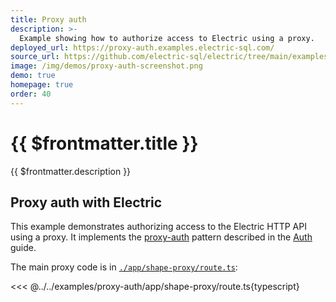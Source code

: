 ```yaml
---
title: Proxy auth
description: >-
  Example showing how to authorize access to Electric using a proxy.
deployed_url: https://proxy-auth.examples.electric-sql.com/
source_url: https://github.com/electric-sql/electric/tree/main/examples/proxy-auth
image: /img/demos/proxy-auth-screenshot.png
demo: true
homepage: true
order: 40
---
```


# {{ $frontmatter.title }}

{{ $frontmatter.description }}

<DemoCTAs :demo="$frontmatter" />

## Proxy auth with Electric

This example demonstrates authorizing access to the Electric HTTP API using a proxy. It implements the [proxy-auth](/docs/guides/auth#proxy-auth) pattern described in the [Auth](/docs/guides/auth) guide.

The main proxy code is in [`./app/shape-proxy/route.ts`](https://github.com/electric-sql/electric/blob/main/examples/proxy-auth/app/shape-proxy/route.ts):

<<< @../../examples/proxy-auth/app/shape-proxy/route.ts{typescript}

<DemoCTAs :demo="$frontmatter" />
